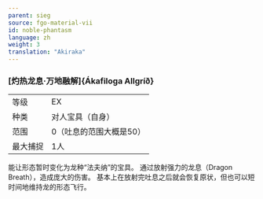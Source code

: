 ```yaml
---
parent: sieg
source: fgo-material-vii
id: noble-phantasm
language: zh
weight: 3
translation: "Akiraka"
---
```


### [灼热龙息·万地融解]{Ákafiloga Allgríð}

<table>
  <tr><td>等级</td><td>EX</td></tr>
  <tr><td>种类</td><td>对人宝具（自身）</td></tr>
  <tr><td>范围</td><td>0（吐息的范围大概是50）</td></tr>
  <tr><td>最大捕捉</td><td>1人</td></tr>
</table>

能让形态暂时变化为龙种“法夫纳”的宝具。
通过放射强力的龙息（Dragon Breath），造成庞大的伤害。
基本上在放射完吐息之后就会恢复原状，但也可以短时间地维持龙的形态飞行。
